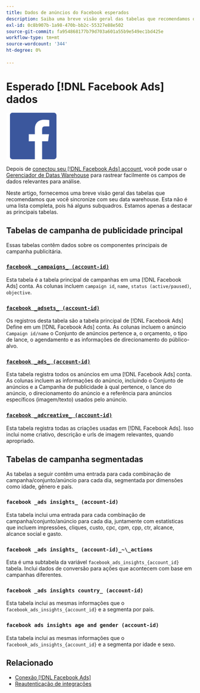```yaml
---
title: Dados de anúncios do Facebook esperados
description: Saiba uma breve visão geral das tabelas que recomendamos que você sincronize com seu data warehouse
exl-id: 0c8b907b-1a98-470b-bb2c-55327e88e502
source-git-commit: fa954868177b79d703a601a55b9e549ec1bd425e
workflow-type: tm+mt
source-wordcount: '344'
ht-degree: 0%

---
```


# Esperado [!DNL Facebook Ads] dados

![](../../../assets/Facebook_Logo.png)

Depois de [conectou seu [!DNL Facebook Ads] account](../integrations/facebook-ads.md), você pode usar o [Gerenciador de Datas Warehouse](../../../data-analyst/data-warehouse-mgr/tour-dwm.md) para rastrear facilmente os campos de dados relevantes para análise.

Neste artigo, fornecemos uma breve visão geral das tabelas que recomendamos que você sincronize com seu data warehouse. Esta não é uma lista completa, pois há alguns subquadros. Estamos apenas a destacar as principais tabelas.

## Tabelas de campanha de publicidade principal

Essas tabelas contêm dados sobre os componentes principais de campanha publicitária.

### [`facebook _campaigns_ (account-id)`](https://developers.facebook.com/docs/reference/ads-api/adcampaign/)

Esta tabela é a tabela principal de campanhas em uma [!DNL Facebook Ads] conta. As colunas incluem `campaign id`, `name`, `status (active/paused)`, `objective`.

### [`facebook _adsets_ (account-id)`](https://developers.facebook.com/docs/marketing-api/reference/ad-campaign)

Os registros desta tabela são a tabela principal de [!DNL Facebook Ads] Define em um [!DNL Facebook Ads] conta. As colunas incluem o anúncio `Campaign id/name` o Conjunto de anúncios pertence a, o orçamento, o tipo de lance, o agendamento e as informações de direcionamento do público-alvo.

### [`facebook _ads_ (account-id)`](https://developers.facebook.com/docs/reference/ads-api/adgroup/)

Esta tabela registra todos os anúncios em uma [!DNL Facebook Ads] conta. As colunas incluem as informações do anúncio, incluindo o Conjunto de anúncios e a Campanha de publicidade à qual pertence, o lance do anúncio, o direcionamento do anúncio e a referência para anúncios específicos (imagem/texto) usados pelo anúncio.

### [`facebook _adcreative_ (account-id)`](https://developers.facebook.com/docs/reference/ads-api/adcreative/)

Esta tabela registra todas as criações usadas em [!DNL Facebook Ads]. Isso inclui nome criativo, descrição e urls de imagem relevantes, quando apropriado.

## Tabelas de campanha segmentadas

As tabelas a seguir contêm uma entrada para cada combinação de campanha/conjunto/anúncio para cada dia, segmentada por dimensões como idade, gênero e país.

### `facebook _ads insights_ (account-id)`

Esta tabela inclui uma entrada para cada combinação de campanha/conjunto/anúncio para cada dia, juntamente com estatísticas que incluem impressões, cliques, custo, cpc, cpm, cpp, ctr, alcance, alcance social e gasto.

### `facebook _ads insights_ (account-id)_~\_actions`

Esta é uma subtabela da variável `facebook_ads_insights_{account_id}` tabela. Inclui dados de conversão para ações que acontecem com base em campanhas diferentes.

### `facebook _ads insights country_ (account-id)`

Esta tabela inclui as mesmas informações que o `facebook_ads_insights_{account_id}` e a segmenta por país.

### `facebook ads insights age and gender (account-id)`

Esta tabela inclui as mesmas informações que o `facebook_ads_insights_{account_id}` e a segmenta por idade e sexo.

## Relacionado

* [Conexão [!DNL Facebook Ads]](../integrations/facebook-ads.md)
* [Reautenticação de integrações](https://experienceleague.adobe.com/docs/commerce-knowledge-base/kb/how-to/mbi-reauthenticating-integrations.html?lang=en)
